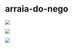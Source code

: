 # arraia-do-nego  

![](https://github.com/pjlkauan/arraia-do-kauan/assets/134704199/5deabb78-e37d-4de4-a891-eb9ded002590)

![](https://github.com/pjlkauan/arraia-do-kauan/assets/134704199/6620ba14-314a-4a64-be98-d66dff6517a5)

![](https://github.com/pjlkauan/arraia-do-kauan/assets/134704199/548c7004-2420-41b0-a028-cd01ed6a5f99)
